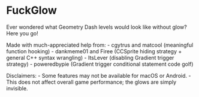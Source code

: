 # FuckGlow
Ever wondered what Geometry Dash levels would look like without glow? Here you go!

Made with much-appreciated help from:
\- cgytrus and matcool (meaningful function hooking)
\- dankmeme01 and Firee (CCSprite hiding strategy + general C++ syntax wrangling)
\- ItsLever (disabling Gradient trigger strategy)
\- poweredbypie (Gradient trigger conditional statement code golf)

Disclaimers:
\- Some features may not be available for macOS or Android.
\- This does not affect overall game performance; the glows are simply invisible.